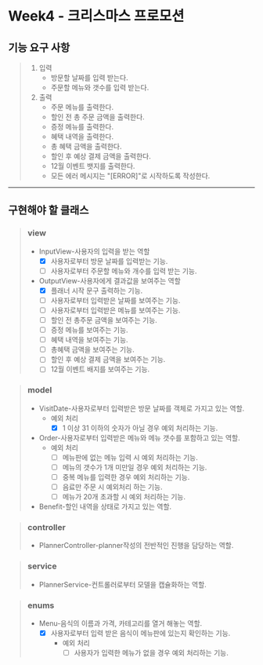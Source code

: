 # Week4 - 크리스마스 프로모션

## 기능 요구 사항

> 1. 입력
>    + 방문할 날짜를 입력 받는다.
>    + 주문할 메뉴와 갯수를 입력 받는다.
> 2. 출력
>    + 주문 메뉴를 출력한다.
>    + 할인 전 총 주문 금액을 출력한다.
>    + 증정 메뉴를 출력한다.
>    + 혜택 내역을 출력한다.
>    + 총 혜택 금액을 출력한다.
>    + 할인 후 예상 결제 금액을 출력한다.
>    + 12월 이벤트 뱃지를 출력한다.
>    + 모든 에러 메시지는 "[ERROR]"로 시작하도록 작성한다.
---

## 구현해야 할 클래스

> ### view
> + InputView-사용자의 입력을 받는 역할
>   + [X] 사용자로부터 방문 날짜를 입력받는 기능.
>   + [ ] 사용자로부터 주문할 메뉴와 개수를 입력 받는 기능.
> + OutputView-사용자에게 결과값을 보여주는 역할
>   + [X] 플래너 시작 문구 출력하는 기능.
>   + [ ] 사용자로부터 입력받은 날짜를 보여주는 기능.
>   + [ ] 사용자로부터 입력받은 메뉴를 보여주는 기능.
>   + [ ] 할인 전 총주문 금액을 보여주는 기능.
>   + [ ] 증정 메뉴를 보여주는 기능.
>   + [ ] 혜택 내역을 보여주는 기능.
>   + [ ] 총혜택 금액을 보여주는 기능.
>   + [ ] 할인 후 예상 결제 금액을 보여주는 기능.
>   + [ ] 12월 이벤트 배지를 보여주는 기능.

> ### model
> + VisitDate-사용자로부터 입력받은 방문 날짜를 객체로 가지고 있는 역할.
>   + 예외 처리
>     + [X] 1 이상 31 이하의 숫자가 아닐 경우 예외 처리하는 기능.
> + Order-사용자로부터 입력받은 메뉴와 메뉴 갯수를 포함하고 있는 역할.
>   + 예외 처리
>     + [ ] 메뉴판에 없는 메뉴 입력 시 예외 처리하는 기능.
>     + [ ] 메뉴의 갯수가 1개 미만일 경우 예외 처리하는 기능.
>     + [ ] 중복 메뉴를 입력한 경우 예외 처리하는 기능.
>     + [ ] 음료만 주문 시 예외처리 하는 기능.
>     + [ ] 메뉴가 20개 초과할 시 예외 처리하는 기능.
> + Benefit-할인 내역을 상태로 가지고 있는 역할.

> ### controller
> + PlannerController-planner작성의 전반적인 진행을 담당하는 역할.

> ### service
> + PlannerService-컨트롤러로부터 모델을 캡슐화하는 역할.

> ### enums
> + Menu-음식의 이름과 가격, 카테고리를 열거 해놓는 역할. 
>   + [X] 사용자로부터 입력 받은 음식이 메뉴판에 있는지 확인하는 기능.
>     + 예외 처리
>       + [ ] 사용자가 입력한 메뉴가 없을 경우 예외 처리하는 기능. 